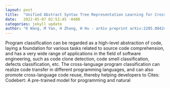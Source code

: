 ```yaml
---
layout: post
title:  "Unified Abstract Syntax Tree Representation Learning for Cross-Language Program Classification"
date:   2022-05-07 02:52:45 -0400
categories: jekyll update
author: "K Wang, M Yan, H Zhang, H Hu - arXiv preprint arXiv:2205.00424, 2022"
---
```

Program classification can be regarded as a high-level abstraction of code, laying a foundation for various tasks related to source code comprehension, and has a very wide range of applications in the field of software engineering, such as code clone detection, code smell classification, defects classification, etc. The cross-language program classification can realize code transfer in different programming languages, and can also promote cross-language code reuse, thereby helping developers to Cites: Codebert: A pre-trained model for programming and natural